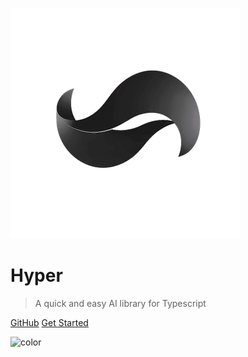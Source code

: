 
![logo](logo.png)

# Hyper

> A quick and easy AI library for Typescript

[GitHub](https://github.com/eric-aerrober/hyper-ai)
[Get Started](#Hyper)


<!-- background color -->
![color](#f0f0f0)